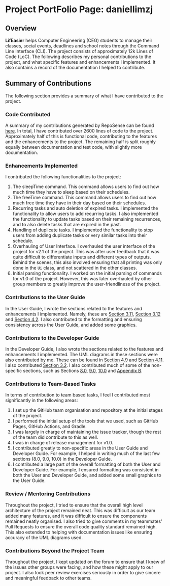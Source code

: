 # Project PortFolio Page: daniellimzj

## Overview

**LifEasier** helps Computer Engineering (CEG) students to manage their classes, social events, deadlines and school notes through the Command Line Interface (CLI).
The project consists of approximately 12k Lines of Code (LoC).
The following describes my personal contributions to the project, and what specific features and enhancements I implemented. It also contains a record of the documentation I helped to contribute.

## Summary of Contributions

The following section provides a summary of what I have contributed to the project.

### Code Contributed

A summary of my contributions generated by RepoSense can be found [here](https://nus-cs2113-ay2021s1.github.io/tp-dashboard/#breakdown=true&search=daniellimzj&sort=groupTitle&sortWithin=title&since=2020-09-27&timeframe=commit&mergegroup=&groupSelect=groupByRepos&checkedFileTypes=docs~functional-code~test-code~other&tabOpen=true&tabType=authorship&tabAuthor=daniellimzj&tabRepo=AY2021S1-CS2113T-W13-4%2Ftp%5Bmaster%5D&authorshipIsMergeGroup=false&authorshipFileTypes=docs~functional-code~test-code~other).
In total, I have contributed over 2600 lines of code to the project. Approximately half of this is functional code, contributing to the features and the enhancements to the project.
The remaining half is split roughly equally between documentation and test code, with slightly more documentation.

### Enhancements Implemented

I contributed the following functionalities to the project:
1. The sleepTime command. This command allows users to find out how much time they have to sleep based on their schedules.
1. The freeTime command. This command allows users to find out how much free time they have in their day based on their schedules.
1. Recurring tasks and auto deletion of expired tasks. I implemented the functionality to allow users to add recurring tasks. I also implemented the functionality to update tasks based on their remaining recurrences, and to also delete tasks that are expired in the past.
1. Handling of duplicate tasks. I implemented the functionality to stop users from adding duplicate tasks or very similar tasks into their schedule.
1. Overhauling of User Interface. I overhauled the user interface of the project for v2.1 of the project. This was after user feedback that it was quite difficult to differentiate inputs and different types of outputs. Behind the scenes, this also involved ensuring that all printing was only done in the `Ui` class, and not scattered in the other classes.
1. Initial parsing functionality. I worked on the initial parsing of commands for v1.0 of the project. However, this was later overhauled by other group members to greatly improve the user-friendliness of the project.

### Contributions to the User Guide

In the User Guide, I wrote the sections related to the features and enhancements I implemented.
Namely, these are [Section 3.11](https://ay2021s1-cs2113t-w13-4.github.io/tp/UserGuide#311-viewing-available-free-time-freetime),
[Section 3.12](https://ay2021s1-cs2113t-w13-4.github.io/tp/UserGuide#312-viewing-available-sleep-time-sleeptime)
 and [Section 4.2](https://ay2021s1-cs2113t-w13-4.github.io/tp/UserGuide#42-recurring-tasks-and-auto-deletion).
I also contributed to the formatting and ensuring consistency across the User Guide, and added some graphics.
### Contributions to the Developer Guide

In the Developer Guide, I also wrote the sections related to the features and enhancements I implemented. The UML diagrams in these sections were also contributed by me.
These can be found in [Section 4.9](https://ay2021s1-cs2113t-w13-4.github.io/tp/DeveloperGuide#410-displaying-free-time-and-sleep-time-daniel) and [Section 4.11](https://ay2021s1-cs2113t-w13-4.github.io/tp/DeveloperGuide#412-recurring-tasks-and-auto-deletion-daniel).
I also contributed [Section 3.2](https://ay2021s1-cs2113t-w13-4.github.io/tp/DeveloperGuide#32-components).
I also contributed much of some of the non-specific sections, such as Sections [8.0](https://ay2021s1-cs2113t-w13-4.github.io/tp/DeveloperGuide#80-documentation), [9.0](https://ay2021s1-cs2113t-w13-4.github.io/tp/DeveloperGuide#90-testing--logging), [10.0](https://ay2021s1-cs2113t-w13-4.github.io/tp/DeveloperGuide#100-dev-ops) and [Appendix B](https://ay2021s1-cs2113t-w13-4.github.io/tp/DeveloperGuide#appendix-b-effort).

### Contributions to Team-Based Tasks

In terms of contribution to team based tasks, I feel I contributed most significantly in the following areas:
1. I set up the GitHub team organisation and repository at the initial stages of the project.
1. I performed the initial setup of the tools that we used, such as GitHub Pages, GitHub Actions, and Gradle.
1. I was largely in charge of maintaining the issue tracker, though the rest of the team did contribute to this as well.
1. I was in charge of release management for v1.0.
1. I contributed greatly to non-specific areas in the User Guide and Developer Guide. For example, I helped in writing much of the last few sections (8.0, 9.0, 10.0) in the Developer Guide.
1. I contributed a large part of the overall formatting of both the User and Developer Guide. For example, I ensured formatting was consistent in both the User and Developer Guide, and added some small graphics to the User Guide.

<div style="page-break-after: always;"></div>

### Review / Mentoring Contributions

Throughout the project, I tried to ensure that the overall high level architecture of the project remained neat. This was difficult as our team added many features, and it was difficult to ensure the components remained neatly organised.
I also tried to give comments in my teammates' Pull Requests to ensure the overall code quality standard remained high.
This also extended to helping with documentation issues like ensuring accuracy of the UML diagrams used.

### Contributions Beyond the Project Team

Throughout the project, I kept updated on the forum to ensure that I knew of the issues other groups were facing, and how these might apply to our project.
I also took peer review exercises seriously in order to give sincere and meaningful feedback to other teams.

